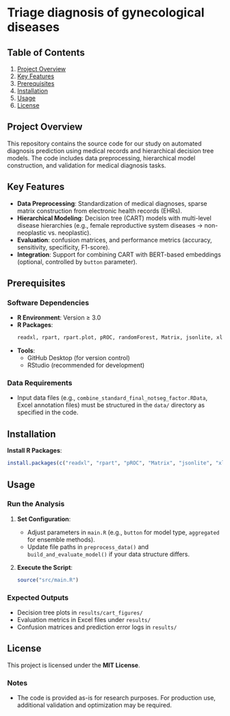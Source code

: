 # Triage diagnosis of gynecological diseases


## Table of Contents  
1. [Project Overview](#project-overview)  
2. [Key Features](#key-features)  
3. [Prerequisites](#prerequisites)  
4. [Installation](#installation)  
5. [Usage](#usage)  
6. [License](#license)  


## Project Overview  
This repository contains the source code for our study on automated diagnosis prediction using medical records and hierarchical decision tree models. The code includes data preprocessing, hierarchical model construction, and validation for medical diagnosis tasks.  


## Key Features  
- **Data Preprocessing**: Standardization of medical diagnoses, sparse matrix construction from electronic health records (EHRs).  
- **Hierarchical Modeling**: Decision tree (CART) models with multi-level disease hierarchies (e.g., female reproductive system diseases → non-neoplastic vs. neoplastic).  
- **Evaluation**: confusion matrices, and performance metrics (accuracy, sensitivity, specificity, F1-score).  
- **Integration**: Support for combining CART with BERT-based embeddings (optional, controlled by `button` parameter).  


## Prerequisites  
### Software Dependencies  
- **R Environment**: Version ≥ 3.0  
- **R Packages**:  
  ```r  
  readxl, rpart, rpart.plot, pROC, randomForest, Matrix, jsonlite, xlsx  
  ```  
- **Tools**:  
  - GitHub Desktop (for version control)  
  - RStudio (recommended for development)  

### Data Requirements  
- Input data files (e.g., `combine_standard_final_notseg_factor.RData`, Excel annotation files) must be structured in the `data/` directory as specified in the code.  


## Installation  
**Install R Packages**:  
   ```r  
   install.packages(c("readxl", "rpart", "pROC", "Matrix", "jsonlite", "xlsx"))  
   ```  


## Usage  
### Run the Analysis  
1. **Set Configuration**:  
   - Adjust parameters in `main.R` (e.g., `button` for model type, `aggregated` for ensemble methods).  
   - Update file paths in `preprocess_data()` and `build_and_evaluate_model()` if your data structure differs.  

2. **Execute the Script**:  
   ```r  
   source("src/main.R")  
   ```  

### Expected Outputs  
- Decision tree plots in `results/cart_figures/`  
- Evaluation metrics in Excel files under `results/`  
- Confusion matrices and prediction error logs in `results/`  


## License  
This project is licensed under the **MIT License**.  


### Notes  
- The code is provided as-is for research purposes. For production use, additional validation and optimization may be required.  
